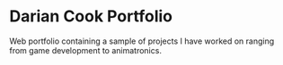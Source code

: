 # Darian Cook Portfolio

Web portfolio containing a sample of projects I have worked on ranging from game development to animatronics. 
